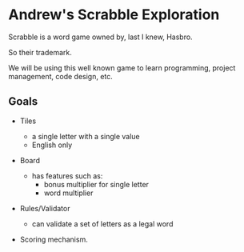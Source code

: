 # Andrew's Scrabble Exploration

Scrabble is a word game owned by, last I knew, Hasbro.

So their trademark.

We will be using this well known game to learn programming, project
management, code design, etc.

## Goals

- Tiles
  - a single letter with a single value
  - English only

- Board
  - has features such as:
    - bonus multiplier for single letter
    - word multiplier

- Rules/Validator
   - can validate a set of letters as a legal word

- Scoring mechanism.

